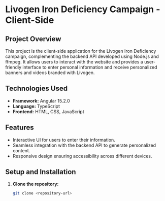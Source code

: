# Livogen Iron Deficiency Campaign - Client-Side

## Project Overview

This project is the client-side application for the Livogen Iron Deficiency campaign, complementing the backend API developed using Node.js and ffmpeg. It allows users to interact with the website and provides a user-friendly interface to enter personal information and receive personalized banners and videos branded with Livogen.

## Technologies Used

- **Framework:** Angular 15.2.0
- **Language:** TypeScript
- **Frontend:** HTML, CSS, JavaScript

## Features

- Interactive UI for users to enter their information.
- Seamless integration with the backend API to generate personalized content.
- Responsive design ensuring accessibility across different devices.

## Setup and Installation

1. **Clone the repository:**
   ```bash
   git clone <repository-url>
